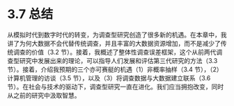 # 3.7 总结
从模拟时代到数字时代的转变，为调查型研究创造了很多新的机遇。在本章中，我讲了为何大数据不会代替传统调查，并且丰富的大数据资源增加，而不是减少了传统调查的价值（3.2 节）。接着，我概述了整体性调查误差框架，这个从前两代调查型研究中发展出来的理论，可以指导人们发展和评估第三代研究的方法（3.3 节）。接着，介绍我预期的三个亦可赛艇的机遇（1）非概率抽样（3.4 节），（2）计算机管理的访谈（3.5 节），以及（3）将调查数据与大数据建立联系（3.6 节）。在社会与技术的驱动下，调查型研究一直在进化。我们应当拥抱改变，同时从之前的研究中汲取智慧。
